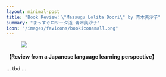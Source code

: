 ```yaml
---
layout: minimal-post
title: "Book Review：\"Massugu Lolita Doori\" by 青木美沙子"
summary: "まっすぐロリータ道 青木美沙子"
icon: "/images/favicons/bookiconsmall.png"
---
```


<figure class="right">
<img src="/images/massugu.jpeg"/>
</figure>

**【Review from a Japanese language learning perspective】**

... tbd ...
